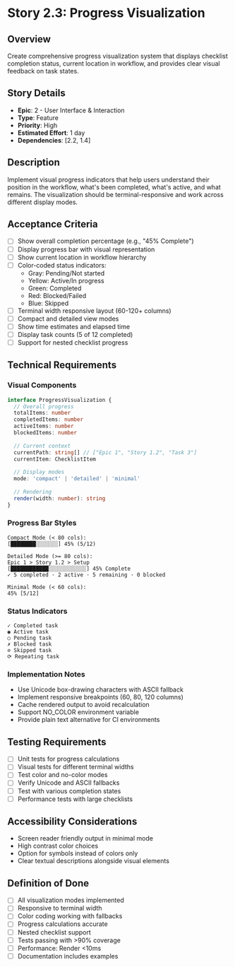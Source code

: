 # Story 2.3: Progress Visualization

## Overview
Create comprehensive progress visualization system that displays checklist completion status, current location in workflow, and provides clear visual feedback on task states.

## Story Details
- **Epic**: 2 - User Interface & Interaction
- **Type**: Feature
- **Priority**: High
- **Estimated Effort**: 1 day
- **Dependencies**: [2.2, 1.4]

## Description
Implement visual progress indicators that help users understand their position in the workflow, what's been completed, what's active, and what remains. The visualization should be terminal-responsive and work across different display modes.

## Acceptance Criteria
- [ ] Show overall completion percentage (e.g., "45% Complete")
- [ ] Display progress bar with visual representation
- [ ] Show current location in workflow hierarchy
- [ ] Color-coded status indicators:
  - Gray: Pending/Not started
  - Yellow: Active/In progress
  - Green: Completed
  - Red: Blocked/Failed
  - Blue: Skipped
- [ ] Terminal width responsive layout (60-120+ columns)
- [ ] Compact and detailed view modes
- [ ] Show time estimates and elapsed time
- [ ] Display task counts (5 of 12 completed)
- [ ] Support for nested checklist progress

## Technical Requirements

### Visual Components
```typescript
interface ProgressVisualization {
  // Overall progress
  totalItems: number
  completedItems: number
  activeItems: number
  blockedItems: number
  
  // Current context
  currentPath: string[] // ["Epic 1", "Story 1.2", "Task 3"]
  currentItem: ChecklistItem
  
  // Display modes
  mode: 'compact' | 'detailed' | 'minimal'
  
  // Rendering
  render(width: number): string
}
```

### Progress Bar Styles
```
Compact Mode (< 80 cols):
[████████░░░░░░░] 45% (5/12)

Detailed Mode (>= 80 cols):
Epic 1 > Story 1.2 > Setup
[████████████░░░░░░░░░░░░] 45% Complete
✓ 5 completed · 2 active · 5 remaining · 0 blocked

Minimal Mode (< 60 cols):
45% [5/12]
```

### Status Indicators
```
✓ Completed task
◉ Active task
○ Pending task
✗ Blocked task
⊘ Skipped task
⟳ Repeating task
```

### Implementation Notes
- Use Unicode box-drawing characters with ASCII fallback
- Implement responsive breakpoints (60, 80, 120 columns)
- Cache rendered output to avoid recalculation
- Support NO_COLOR environment variable
- Provide plain text alternative for CI environments

## Testing Requirements
- [ ] Unit tests for progress calculations
- [ ] Visual tests for different terminal widths
- [ ] Test color and no-color modes
- [ ] Verify Unicode and ASCII fallbacks
- [ ] Test with various completion states
- [ ] Performance tests with large checklists

## Accessibility Considerations
- Screen reader friendly output in minimal mode
- High contrast color choices
- Option for symbols instead of colors only
- Clear textual descriptions alongside visual elements

## Definition of Done
- [ ] All visualization modes implemented
- [ ] Responsive to terminal width
- [ ] Color coding working with fallbacks
- [ ] Progress calculations accurate
- [ ] Nested checklist support
- [ ] Tests passing with >90% coverage
- [ ] Performance: Render <10ms
- [ ] Documentation includes examples